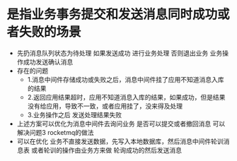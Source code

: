 # 是指业务事务提交和发送消息同时成功或者失败的场景

* 先扔消息队列状态为待处理 如果发送成功 进行业务处理 否则退出业务 业务操作成功发送确认消息
* 存在的问题
  * 1.消息中间件存储成功或失败之后，消息中间件挂了应用不知道消息入库的结果
  * 2.返回应用结果超时，应用不知道消息入库的结果，如果成功，但是结果没有给应用，导致不一致，或者应用挂了，没来得及处理
  * 3.业务操作之后 发送处理结果失败
* 上述方案可以优化为消息中间件去询问业务 是否可以提交或者撤回消息 可以解决问题3 rocketmq的做法
* 可以在优化 业务不直接发送数据，先写入本地数据库，然后消息中间件轮训消息表 或者轮训的操作由业务方来做 轮询成功的然后发送消息